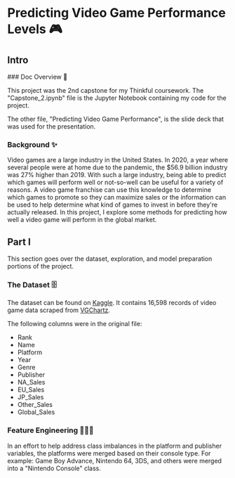 # Predicting Video Game Performance Levels 🎮

## Intro

<summary>### Doc Overview 📄</summary>

<p>This project was the 2nd capstone for my Thinkful coursework. The "Capstone_2.ipynb" file is the Jupyter Notebook containing my code for the project.</p>

The other file, "Predicting Video Game Performance", is the slide deck that was used for the presentation.

### Background ✨

Video games are a large industry in the United States. In 2020, a year where several people were at home due to the pandemic,
the $56.9 billion industry was 27% higher than 2019. With such a large industry, being able to predict which games
will perform well or not-so-well can be useful for a variety of reasons. A video game franchise can use this knowledge to
determine which games to promote so they can maximize sales or the information can be used to help determine what kind of
games to invest in before they're actually released. In this project, I explore some methods for predicting how well
a video game will perform in the global market.

## Part I

This section goes over the dataset, exploration, and model preparation portions of the project.

### The Dataset 🗄️

The dataset can be found on [Kaggle](https://www.kaggle.com/gregorut/videogamesales). It contains 16,598 records
of video game data scraped from [VGChartz](https://www.vgchartz.com/). 

The following columns were in the original file:

* Rank
* Name
* Platform
* Year
* Genre
* Publisher
* NA_Sales
* EU_Sales
* JP_Sales
* Other_Sales
* Global_Sales

### Feature Engineering 👨🏽‍🔬

In an effort to help address class imbalances in the platform and publisher variables, the platforms were merged based on
their console type. For example: Game Boy Advance, Nintendo 64, 3DS, and others were merged into a "Nintendo Console" class.

